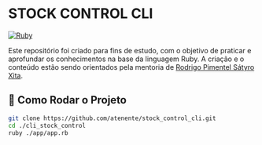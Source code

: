 # STOCK CONTROL CLI
[![Ruby](https://img.shields.io/badge/Ruby-v3.2-red)](https://www.ruby-lang.org/)

Este repositório foi criado para fins de estudo, com o objetivo de praticar e aprofundar os conhecimentos na base da linguagem Ruby. A criação e o conteúdo estão sendo orientados pela mentoria de [Rodrigo Pimentel Sátyro Xita](https://github.com/users/atenente/projects/1](https://github.com/xitarps)).

## 🚀 Como Rodar o Projeto
   ```bash
   git clone https://github.com/atenente/stock_control_cli.git
   cd ./cli_stock_control
   ruby ./app/app.rb


